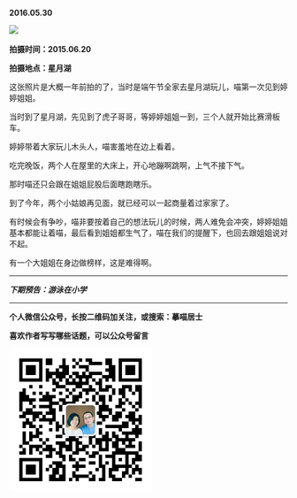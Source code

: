 **2016.05.30**

![](http://upload-images.jianshu.io/upload_images/51001-c31eb5e3c0c4fdae.jpg?imageMogr2/auto-orient/strip%7CimageView2/2/w/1240)

**拍摄时间：2015.06.20**

**拍摄地点：星月湖**

这张照片是大概一年前拍的了，当时是端午节全家去星月湖玩儿，喵第一次见到婷婷姐姐。

当时到了星月湖，先见到了虎子哥哥，等婷婷姐姐一到，三个人就开始比赛滑板车。

婷婷带着大家玩儿木头人，喵害羞地在边上看着。

吃完晚饭，两个人在屋里的大床上，开心地蹦啊跳啊，上气不接下气。

那时喵还只会跟在姐姐屁股后面瞎跑瞎乐。

到了今年，两个小姑娘再见面，就已经可以一起商量着过家家了。

有时候会有争吵，喵非要按着自己的想法玩儿的时候，两人难免会冲突，婷婷姐姐基本都能让着喵，最后看到姐姐都生气了，喵在我们的提醒下，也回去跟姐姐说对不起。

有一个大姐姐在身边做榜样，这是难得啊。





***

***下期预告：游泳在小学***

***


**个人微信公众号，长按二维码加关注，或搜索：摹喵居士**

**喜欢作者写写哪些话题，可以公众号留言**

![](https://github.com/jiluofu/jiluofu.github.com/raw/master/momiaojushi/static/qrcode.jpg)